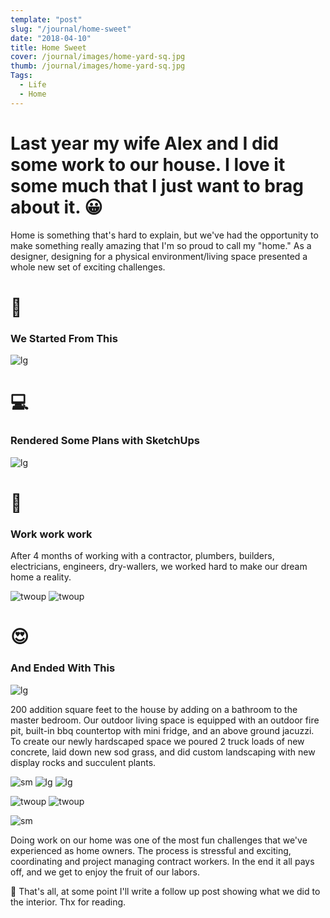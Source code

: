 ```yaml
---
template: "post"
slug: "/journal/home-sweet"
date: "2018-04-10"
title: Home Sweet
cover: /journal/images/home-yard-sq.jpg
thumb: /journal/images/home-yard-sq.jpg
Tags:
  - Life
  - Home
---
```


# Last year my wife Alex and I did some work to our house. I love it some much that I just want to brag about it. 😀

Home is something that's hard to explain, but we've had the opportunity to make something really amazing that I'm so proud to call my "home." As a designer, designing for a physical environment/living space presented a whole new set of exciting challenges.

# 🔨

### We Started From This

![lg](/journal/images/home-before.jpg)

# 💻

### Rendered Some Plans with SketchUps

![lg](/journal/gif/home-vid.gif)

# 💪

### Work work work

After 4 months of working with a contractor, plumbers, builders, electricians, engineers, dry-wallers, we worked hard to make our dream home a reality.

![twoup](/journal/gif/home-timelapse.gif)
![twoup](/journal/gif/home-timelapse-02.gif)

# 😍

### And Ended With This

![lg](/journal/images/home-yard-sq.jpg)

200 addition square feet to the house by adding on a bathroom to the master bedroom. Our outdoor living space is equipped with an outdoor fire pit, built-in bbq countertop with mini fridge, and an above ground jacuzzi. To create our newly hardscaped space we poured 2 truck loads of new concrete, laid down new sod grass, and did custom landscaping with new display rocks and succulent plants.

![sm](/journal/images/home-full.jpg)
![lg](/journal/images/home-deck.jpg)
![lg](/journal/images/home-firepit.jpg)

![twoup](/journal/images/home-kitty.jpg)
![twoup](/journal/images/home-puppy.jpg)

![sm](/journal/images/home-chairs.jpg)

Doing work on our home was one of the most fun challenges that we've experienced as home owners. The process is stressful and exciting, coordinating and project managing contract workers. In the end it all pays off, and we get to enjoy the fruit of our labors.

🙂 That's all, at some point I'll write a follow up post showing what we did to the interior. Thx for reading.
